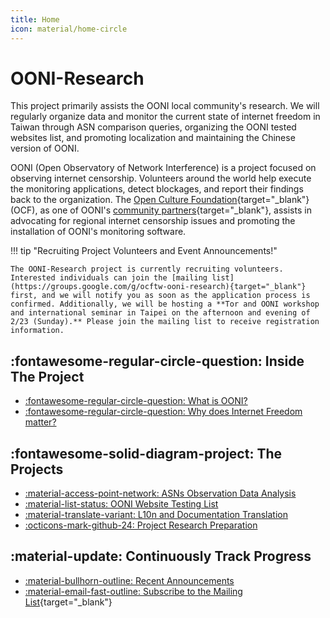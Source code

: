 ```yaml
---
title: Home
icon: material/home-circle
---
```

# OONI-Research

This project primarily assists the OONI local community's research. We will regularly organize data and monitor the current state of internet freedom in Taiwan through ASN comparison queries, organizing the OONI tested websites list, and promoting localization and maintaining the Chinese version of OONI.

OONI (Open Observatory of Network Interference) is a project focused on observing internet censorship. Volunteers around the world help execute the monitoring applications, detect blockages, and report their findings back to the organization. The [Open Culture Foundation](https://ocf.tw/){target="_blank"} (OCF), as one of OONI's [community partners](https://ooni.org/partners/open-culture-foundation/){target="_blank"}, assists in advocating for regional internet censorship issues and promoting the installation of OONI's monitoring software.

!!! tip "Recruiting Project Volunteers and Event Announcements!"

    The OONI-Research project is currently recruiting volunteers. Interested individuals can join the [mailing list](https://groups.google.com/g/ocftw-ooni-research){target="_blank"} first, and we will notify you as soon as the application process is confirmed. Additionally, we will be hosting a **Tor and OONI workshop and international seminar in Taipei on the afternoon and evening of 2/23 (Sunday).** Please join the mailing list to receive registration information.

## :fontawesome-regular-circle-question: Inside The Project

<div class="grid cards" markdown>

- [:fontawesome-regular-circle-question: What is OONI?](./what-is-ooni.md)
- [:fontawesome-regular-circle-question: Why does Internet Freedom matter?](./internet-freedom-matter.md)

</div>

## :fontawesome-solid-diagram-project: The Projects

<div class="grid cards" markdown>

- [:material-access-point-network: ASNs Observation Data Analysis](./ooni-asns-coverage.md)
- [:material-list-status: OONI Website Testing List](./ooni-weblists.md)
- [:material-translate-variant: L10n and Documentation Translation](./ooni-i18n.md)
- [:octicons-mark-github-24: Project Research Preparation](./setup-repo.md)

</div>

## :material-update: Continuously Track Progress

<div class="grid cards" markdown>

- [:material-bullhorn-outline: Recent Announcements](./blog/index.md)
- [:material-email-fast-outline: Subscribe to the Mailing List](https://groups.google.com/g/ocftw-ooni-research){target="_blank"}

</div>
